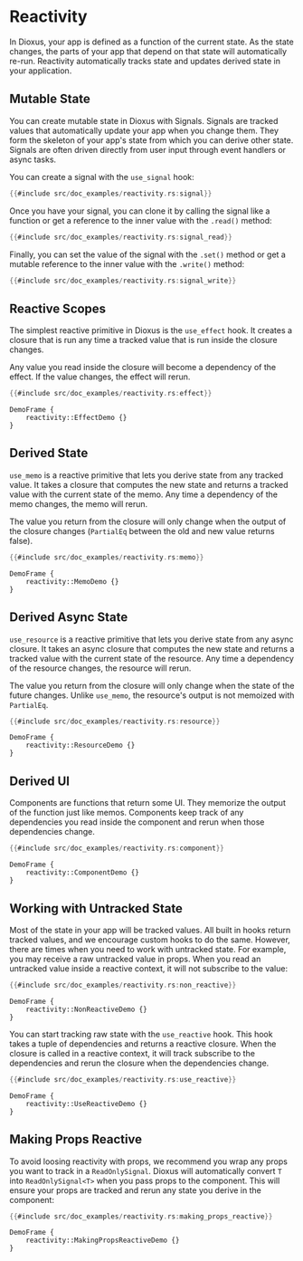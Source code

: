 # Reactivity

In Dioxus, your app is defined as a function of the current state. As the state changes, the parts of your app that depend on that state will automatically re-run. Reactivity automatically tracks state and updates derived state in your application.

## Mutable State

You can create mutable state in Dioxus with Signals. Signals are tracked values that automatically update your app when you change them. They form the skeleton of your app's state from which you can derive other state. Signals are often driven directly from user input through event handlers or async tasks.

You can create a signal with the `use_signal` hook:

```rust
{{#include src/doc_examples/reactivity.rs:signal}}
```

Once you have your signal, you can clone it by calling the signal like a function or get a reference to the inner value with the `.read()` method:

```rust
{{#include src/doc_examples/reactivity.rs:signal_read}}
```

Finally, you can set the value of the signal with the `.set()` method or get a mutable reference to the inner value with the `.write()` method:

```rust
{{#include src/doc_examples/reactivity.rs:signal_write}}
```

## Reactive Scopes

The simplest reactive primitive in Dioxus is the `use_effect` hook. It creates a closure that is run any time a tracked value that is run inside the closure changes.


Any value you read inside the closure will become a dependency of the effect. If the value changes, the effect will rerun.

```rust
{{#include src/doc_examples/reactivity.rs:effect}}
```

```inject-dioxus
DemoFrame {
    reactivity::EffectDemo {}
}
```

## Derived State

`use_memo` is a reactive primitive that lets you derive state from any tracked value. It takes a closure that computes the new state and returns a tracked value with the current state of the memo. Any time a dependency of the memo changes, the memo will rerun.

The value you return from the closure will only change when the output of the closure changes (`PartialEq` between the old and new value returns false).

```rust
{{#include src/doc_examples/reactivity.rs:memo}}
```

```inject-dioxus
DemoFrame {
    reactivity::MemoDemo {}
}
```

## Derived Async State

`use_resource` is a reactive primitive that lets you derive state from any async closure. It takes an async closure that computes the new state and returns a tracked value with the current state of the resource. Any time a dependency of the resource changes, the resource will rerun.

The value you return from the closure will only change when the state of the future changes. Unlike `use_memo`, the resource's output is not memoized with `PartialEq`.

```rust
{{#include src/doc_examples/reactivity.rs:resource}}
```

```inject-dioxus
DemoFrame {
    reactivity::ResourceDemo {}
}
```

## Derived UI

Components are functions that return some UI. They memorize the output of the function just like memos. Components keep track of any dependencies you read inside the component and rerun when those dependencies change.

```rust
{{#include src/doc_examples/reactivity.rs:component}}
```

```inject-dioxus
DemoFrame {
    reactivity::ComponentDemo {}
}
```

## Working with Untracked State

Most of the state in your app will be tracked values. All built in hooks return tracked values, and we encourage custom hooks to do the same. However, there are times when you need to work with untracked state. For example, you may receive a raw untracked value in props. When you read an untracked value inside a reactive context, it will not subscribe to the value:

```rust
{{#include src/doc_examples/reactivity.rs:non_reactive}}
```

```inject-dioxus
DemoFrame {
    reactivity::NonReactiveDemo {}
}
```

You can start tracking raw state with the `use_reactive` hook. This hook takes a tuple of dependencies and returns a reactive closure. When the closure is called in a reactive context, it will track subscribe to the dependencies and rerun the closure when the dependencies change.

```rust
{{#include src/doc_examples/reactivity.rs:use_reactive}}
```

```inject-dioxus
DemoFrame {
    reactivity::UseReactiveDemo {}
}
```

## Making Props Reactive

To avoid loosing reactivity with props, we recommend you wrap any props you want to track in a `ReadOnlySignal`. Dioxus will automatically convert `T` into `ReadOnlySignal<T>` when you pass props to the component. This will ensure your props are tracked and rerun any state you derive in the component:

```rust
{{#include src/doc_examples/reactivity.rs:making_props_reactive}}
```

```inject-dioxus
DemoFrame {
    reactivity::MakingPropsReactiveDemo {}
}
```
